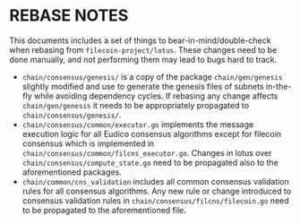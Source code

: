 # REBASE NOTES
This documents includes a set of things to bear-in-mind/double-check when rebasing from `filecoin-project/lotus`.
These changes need to be done manually, and not performing them may lead to bugs hard to track. 
- `chain/consensus/genesis/` is a copy of the package `chain/gen/genesis` slightly modified
and use to generate the genesis files of subnets in-the-fly while avoiding dependency cycles. If rebasing any change
affects `chain/gen/genesis` it needs to be appropriately propagated to `chain/consensus/genesis/`.
- `chain/consensus/common/executor.go` implements the message execution logic for all Eudico consensus algorithms
except for filecoin consensus which is implemented in `chain/consensus/common/filcns_executor.go`. Changes in lotus
over `chain/consensus/compute_state.go` need to be propagated also to the aforementioned packages. 
- `chain/common/cns_validation` includes all common consensus validation rules for all consensus algorithms. Any new rule or change introduced to consensus validation rules in `chain/consensus/filcns/filecoin.go` need to
be propagated to the aforementioned file.
